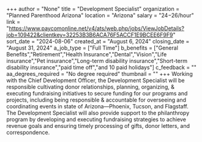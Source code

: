 +++
author = "None"
title = "Development Specialist"
organization = "Planned Parenthood Arizona"
location = "Arizona"
salary = "$24-$26/hour"
link = "https://www.paycomonline.net/v4/ats/web.php/jobs/ViewJobDetails?job=109422&clientkey=32253B3B6ACA76F5ACCF1E9BCEE6F9F9"
sort_date = "2024-08-06"
created_at = "August 6, 2024"
closing_date = "August 31, 2024"
a_job_type = ["Full Time"]
b_benefits = ["General Benefits","Retirement","Health Insurance","Dental","Vision","Life insurance","Pet insurance","Long-term disability insurance","Short-term disability insurance","paid time off","and 10 paid holidays"]
c_feedback = ""
aa_degrees_required = "No degree required"
thumbnail = ""
+++
Working with the Chief Development Officer, the Development Specialist will be responsible cultivating donor relationships, planning, organizing, & executing fundraising initiatives to secure funding for our programs and projects, including being responsible & accountable for overseeing and coordinating events in state of Arizona—Phoenix, Tucson, and Flagstaff. The Development Specialist will also provide support to the philanthropy program by developing and executing fundraising strategies to achieve revenue goals and ensuring timely processing of gifts, donor letters, and correspondence. 
